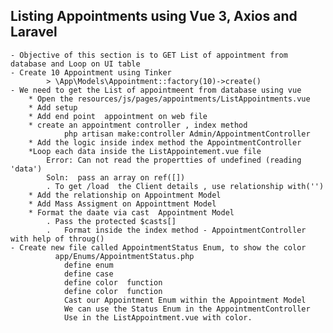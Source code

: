## Listing Appointments using Vue 3, Axios and Laravel
    - Objective of this section is to GET List of appointment from database and Loop on UI table
    - Create 10 Appointment using Tinker
            > \App\Models\Appointment::factory(10)->create()
    - We need to get the List of appointmeent from database using vue
        * Open the resources/js/pages/appointments/ListAppointments.vue
        * Add setup
        * Add end point  appointment on web file
        * create an appointment controller , index method
                php artisan make:controller Admin/AppointmentController
        * Add the logic inside index method the AppointmentController
        *Loop each data inside the ListAppointement.vue file
            Error: Can not read the propertties of undefined (reading 'data')
            Soln:  pass an array on ref([])
            . To get /load  the Client details , use relationship with('')
        * Add the relationship on Appointment Model
        * Add Mass Assigment on Appointtment Model
        * Format the daate via cast  Appointment Model
            . Pass the protected $casts[]
            .   Format inside the index method - AppointmentController with help of throug()
    - Create new file called AppointmentStatus Enum, to show the color
              app/Enums/AppointmentStatus.php 
                define enum
                define case
                define color  function
                define color  function
                Cast our Appointment Enum within the Appointment Model
                We can use the Status Enum in the AppointmentController
                Use in the ListAppointment.vue with color.
                
        
